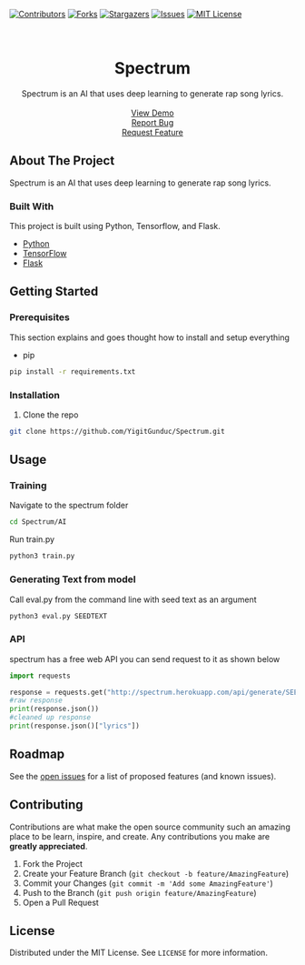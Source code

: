 [![Contributors][contributors-shield]][contributors-url]
[![Forks][forks-shield]][forks-url]
[![Stargazers][stars-shield]][stars-url]
[![Issues][issues-shield]][issues-url]
[![MIT License][license-shield]][license-url]


<!-- PROJECT LOGO -->
<br />
<p align="center">

  <h1 align="center">Spectrum</h1>
  
  <p align="center">
    Spectrum is an AI that uses deep learning to generate rap song lyrics.
    <br />
    <br />
    <a href="https://github.com/YigitGunduc/Spectrum">View Demo</a>
    <br />
    <a href="https://github.com/YigitGunduc/Spectrum/issues">Report Bug</a>
    <br />
    <a href="https://github.com/YigitGunduc/Spectrum/issues">Request Feature</a>
  </p>
</p>

<!-- ABOUT THE PROJECT -->
## About The Project

Spectrum is an AI that uses deep learning to generate rap song lyrics.
### Built With

This project is built using Python, Tensorflow, and Flask.

* [Python](https://www.python.org/)
* [TensorFlow](https://www.tensorflow.org/)
* [Flask](https://flask.palletsprojects.com/en/1.1.x/)



<!-- GETTING STARTED -->
## Getting Started

### Prerequisites

This section explains and goes thought how to install and setup everything
* pip
```sh
pip install -r requirements.txt
```

### Installation

1. Clone the repo
```sh
git clone https://github.com/YigitGunduc/Spectrum.git
```

<!-- USAGE EXAMPLES -->
## Usage

### Training

Navigate to the spectrum folder
```sh
cd Spectrum/AI
```
Run train.py
```sh
python3 train.py
```
### Generating Text from model
Call eval.py from the command line with seed text as an argument
```sh
python3 eval.py SEEDTEXT 
```

### API
spectrum has a free web API you can send request to it as shown below

```python
import requests 

response = requests.get("http://spectrum.herokuapp.com/api/generate/SEEDTEXT")
#raw response
print(response.json())
#cleaned up response
print(response.json()["lyrics"])
```

<!-- ROADMAP -->
## Roadmap

See the [open issues](https://github.com/YigitGunduc/Spectrum/issues) for a list of proposed features (and known issues).



<!-- CONTRIBUTING -->
## Contributing

Contributions are what make the open source community such an amazing place to be learn, inspire, and create. Any contributions you make are **greatly appreciated**.

1. Fork the Project
2. Create your Feature Branch (`git checkout -b feature/AmazingFeature`)
3. Commit your Changes (`git commit -m 'Add some AmazingFeature'`)
4. Push to the Branch (`git push origin feature/AmazingFeature`)
5. Open a Pull Request



<!-- LICENSE -->
## License

Distributed under the MIT License. See `LICENSE` for more information.



[contributors-shield]: https://img.shields.io/github/contributors/YigitGunduc/Spectrum.svg?style=flat-rounded
[contributors-url]: https://github.com/YigitGunduc/Spectrum/graphs/contributors
[forks-shield]: https://img.shields.io/github/forks/YigitGunduc/Spectrum.svg?style=flat-rounded
[forks-url]: https://github.com/YigitGunduc/repo/network/members
[stars-shield]: https://img.shields.io/github/stars/YigitGunduc/Spectrum.svg?style=flat-rounded
[stars-url]: https://github.com/YigitGunduc/repo/stargazers
[issues-shield]: https://img.shields.io/github/issues/YigitGunduc/Spectrum.svg?style=flat-rounded
[issues-url]: https://github.com/YigitGunduc/Spectrum/issues
[license-url]: https://github.com/YigitGunduc/Spectrum/blob/master/LICENSE
[license-shield]: https://img.shields.io/github/license/YigitGunduc/Spectrum.svg?style=flat-rounded